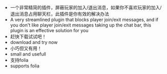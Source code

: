 * 一个非常精简的插件，屏蔽玩家的加入/退出消息，如果你不喜欢玩家的加入/退出消息占用聊天栏，此插件是你有效的解决办法
* A very streamlined plugin that blocks player join/exit messages, and if you don't like player join/exit messages taking up the chat bar, this plugin is an effective solution for you
* 赶快下载试试吧！
* download and try now
* 小巧但又有用！
* small and usefull
* 支持folia
* supports folia
